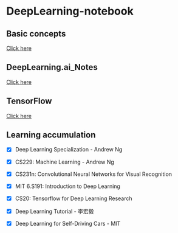 # DeepLearning-notebook

## Basic concepts

[Click here](https://github.com/steveLauwh/DeepLearning-notebook/tree/master/Basic%20concepts)

## DeepLearning.ai_Notes

[Click here](https://github.com/steveLauwh/DeepLearning-notebook/tree/master/DeepLearning.ai_Notes)

## TensorFlow

[Click here](https://github.com/steveLauwh/DeepLearning-notebook/tree/master/Tensorflow)

## Learning accumulation

- [x] Deep Learning Specialization - Andrew Ng
- [x] CS229: Machine Learning - Andrew Ng
- [x] CS231n: Convolutional Neural Networks for Visual Recognition
- [x] MIT 6.S191: Introduction to Deep Learning
- [x] CS20: Tensorflow for Deep Learning Research
- [x] Deep Learning Tutorial - 李宏毅
- [x] Deep Learning for Self-Driving Cars - MIT




